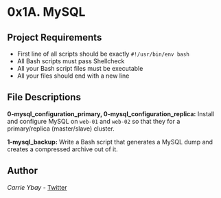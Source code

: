 # 0x1A. MySQL
## Project Requirements
- First line of all scripts should be exactly `#!/usr/bin/env bash`
- All Bash scripts must pass Shellcheck
- All your Bash script files must be executable
- All your files should end with a new line

## File Descriptions
**0-mysql_configuration_primary, 0-mysql_configuration_replica:** Install and configure MySQL on `web-01` and `web-02` so that they for a primary/replica (master/slave) cluster.

**1-mysql_backup:** Write a Bash script that generates a MySQL dump and creates a compressed archive out of it.

## Author
*Carrie Ybay* - [Twitter](http://twitter.com/hicarrie_)